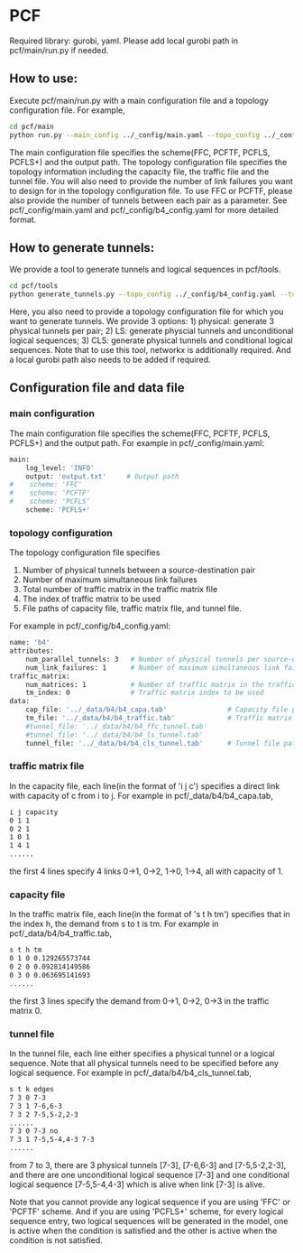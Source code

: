 # PCF

Required library: gurobi, yaml. Please add local gurobi path in pcf/main/run.py if needed.

## How to use:

Execute pcf/main/run.py with a main configuration file and a topology configuration file. For example,

```bash
cd pcf/main
python run.py --main_config ../_config/main.yaml --topo_config ../_config/b4_config.yaml
```

The main configuration file specifies the scheme(FFC, PCFTF, PCFLS, PCFLS+) and the output path. The topology configuration file specifies the topology information including the capacity file, the traffic file and the tunnel file. You will also need to provide the number of link failures you want to design for in the topology configuration file. To use FFC or PCFTF, please also provide the number of tunnels between each pair as a parameter. See pcf/_config/main.yaml and pcf/_config/b4_config.yaml for more detailed format.

## How to generate tunnels:

We provide a tool to generate tunnels and logical sequences in pcf/tools. 

```bash
cd pcf/tools
python generate_tunnels.py --topo_config ../_config/b4_config.yaml --tunnel_type CLS --output_path tunnel.tab
```

Here, you also need to provide a topology configuration file for which you want to generate tunnels. We provide 3 options: 1) physical: generate 3 physical tunnels per pair; 2) LS: generate physcial tunnels and unconditional logical sequences; 3) CLS: generate physical tunnels and conditional logical sequences. Note that to use this tool, networkx is additionally required. And a local gurobi path also needs to be added if required.

## Configuration file and data file

### main configuration

The main configuration file specifies the scheme(FFC, PCFTF, PCFLS, PCFLS+) and the output path. For example in pcf/_config/main.yaml:

```bash
main:
    log_level: 'INFO'
    output: 'output.txt'     # Output path
#    scheme: 'FFC'
#    scheme: 'PCFTF'
#    scheme: 'PCFLS'
    scheme: 'PCFLS+'
```

### topology configuration

The topology configuration file specifies 

1. Number of physical tunnels between a source-destination pair
2. Number of maximum simultaneous link failures
3. Total number of traffic matrix in the traffic matrix file
4. The index of traffic matrix to be used
5. File paths of capacity file, traffic matrix file, and tunnel file.

For example in pcf/_config/b4_config.yaml:


```bash
name: 'b4'
attributes:
    num_parallel_tunnels: 3   # Number of physical tunnels per source-destination pair
    num_link_failures: 1      # Number of maximum simultaneous link failures 
traffic_matrix:
    num_matrices: 1           # Number of traffic matrix in the traffic file
    tm_index: 0               # Traffic matrix index to be used
data: 
    cap_file: '../_data/b4/b4_capa.tab'               # Capacity file path
    tm_file: '../_data/b4/b4_traffic.tab'             # Traffic matrix file path
    #tunnel_file: '../_data/b4/b4_ffc_tunnel.tab'
    #tunnel_file: '../_data/b4/b4_ls_tunnel.tab'
    tunnel_file: '../_data/b4/b4_cls_tunnel.tab'      # Tunnel file path(including logical sequences)
```

### traffic matrix file

In the capacity file, each line(in the format of 'i j c') specifies a direct link with capacity of c from i to j. For example in pcf/_data/b4/b4_capa.tab,

```bash
i j capacity
0 1 1
0 2 1
1 0 1
1 4 1
......
```

the first 4 lines specify 4 links 0->1, 0->2, 1->0, 1->4, all with capacity of 1.

### capacity file

In the traffic matrix file, each line(in the format of 's t h tm') specifies that in the index h, the demand from s to t is tm. For example in pcf/_data/b4/b4_traffic.tab,

```bash
s t h tm
0 1 0 0.129265573744
0 2 0 0.092814149586
0 3 0 0.063695141693
......
```

the first 3 lines specify the demand from 0->1, 0->2, 0->3 in the traffic matrix 0.

### tunnel file

In the tunnel file, each line either specifies a physical tunnel or a logical sequence. Note that all physical tunnels need to be specified before any logical sequence. For example in pcf/_data/b4/b4_cls_tunnel.tab,

```bash
s t k edges
7 3 0 7-3
7 3 1 7-6,6-3
7 3 2 7-5,5-2,2-3
......
7 3 0 7-3 no
7 3 1 7-5,5-4,4-3 7-3
......
```

from 7 to 3, there are 3 physical tunnels [7-3], [7-6,6-3] and [7-5,5-2,2-3], and there are one unconditional logical sequence [7-3] and one conditional logical sequence [7-5,5-4,4-3] which is alive when link [7-3] is alive.

Note that you cannot provide any logical sequence if you are using 'FFC' or 'PCFTF' scheme. And if you are using 'PCFLS+' scheme, for every logical sequence entry, two logical sequences will be generated in the model, one is active when the condition is satisfied and the other is active when the condition is not satisfied. 
